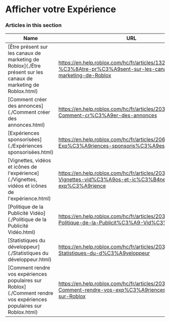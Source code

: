 # Afficher votre Expérience  
### Articles in this section
Name|URL
-|-
[Être présent sur les canaux de marketing de Roblox](./Être présent sur les canaux de marketing de Roblox.html) |https://en.help.roblox.com/hc/fr/articles/13265567553812-%C3%8Atre-pr%C3%A9sent-sur-les-canaux-de-marketing-de-Roblox
[Comment créer des annonces](./Comment créer des annonces.html) |https://en.help.roblox.com/hc/fr/articles/203313840-Comment-cr%C3%A9er-des-annonces
[Expériences sponsorisées](./Expériences sponsorisées.html) |https://en.help.roblox.com/hc/fr/articles/206455923-Exp%C3%A9riences-sponsoris%C3%A9es
[Vignettes, vidéos et icônes de l'expérience](./Vignettes, vidéos et icônes de l'expérience.html) |https://en.help.roblox.com/hc/fr/articles/203314060-Vignettes-vid%C3%A9os-et-ic%C3%B4nes-de-l-exp%C3%A9rience
[Politique de la Publicité Vidéo](./Politique de la Publicité Vidéo.html) |https://en.help.roblox.com/hc/fr/articles/203312520-Politique-de-la-Publicit%C3%A9-Vid%C3%A9o
[Statistiques du développeur](./Statistiques du développeur.html) |https://en.help.roblox.com/hc/fr/articles/203314110-Statistiques-du-d%C3%A9veloppeur
[Comment rendre vos expériences populaires sur Roblox](./Comment rendre vos expériences populaires sur Roblox.html) |https://en.help.roblox.com/hc/fr/articles/203313420-Comment-rendre-vos-exp%C3%A9riences-populaires-sur-Roblox